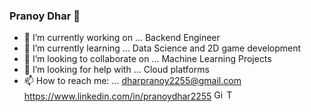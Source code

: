 ### Pranoy Dhar 👋



- 🔭 I’m currently working on ... Backend Engineer
- 🌱 I’m currently learning ... Data Science and 2D game development
- 👯 I’m looking to collaborate on ... Machine Learning Projects
- 🤔 I’m looking for help with ... Cloud platforms
- 📫 How to reach me: ... dharpranoy2255@gmail.com https://www.linkedin.com/in/pranoydhar2255
![Github stats](https://github-readme-stats.vercel.app/api?username=dharpranoy&theme=highcontrast&show_icons=true&count_private=true)
![Top Languages Card](https://github-readme-stats.vercel.app/api/top-langs/?username=dharpranoy&layout=compact)
<style>
      img{
            height:1rem;
            width:1rem;
      }
</style>
<div>
      <img src="https://cdn.jsdelivr.net/gh/devicons/devicon/icons/c/c-original.svg" /> 
</div>
